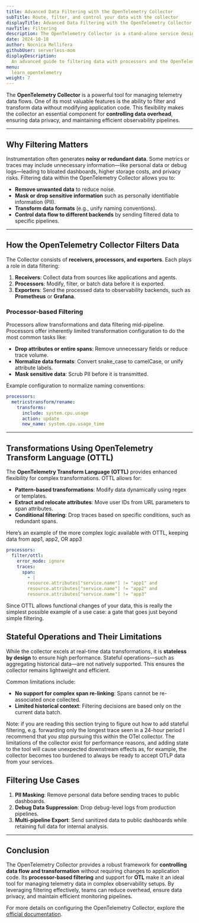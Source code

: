 ```yaml
---
title: Advanced Data Filtering with the OpenTelemetry Collector
subTitle: Route, filter, and control your data with the collector
displayTitle: Advanced Data Filtering with the OpenTelemetry Collector
navTitle: Filtering
description: The OpenTelemetry Collector is a stand-alone service designed to collect, process, and export telemetry data such as logs, metrics, and traces. You can filter this data with the collector.
date: 2024-10-18
author: Nocnica Mellifera
githubUser: serverless-mom
displayDescription: 
  An advanced guide to filtering data with processors and the OpenTelemetry Transform Language
menu:
  learn_opentelemetry
weight: 7
---
```


The **OpenTelemetry Collector** is a powerful tool for managing telemetry data flows. One of its most valuable features is the ability to filter and transform data without modifying application code. This flexibility makes the collector an essential component for **controlling data overhead**, ensuring data privacy, and maintaining efficient observability pipelines.

---

## Why Filtering Matters

Instrumentation often generates **noisy or redundant data**. Some metrics or traces may include unnecessary information—like personal data or debug logs—leading to bloated dashboards, higher storage costs, and privacy risks. Filtering data within the OpenTelemetry Collector allows you to:

- **Remove unwanted data** to reduce noise.
- **Mask or drop sensitive information** such as personally identifiable information (PII).
- **Transform data formats** (e.g., unify naming conventions).
- **Control data flow to different backends** by sending filtered data to specific pipelines.

---

## How the OpenTelemetry Collector Filters Data

The Collector consists of **receivers, processors, and exporters**. Each plays a role in data filtering:

1. **Receivers**: Collect data from sources like applications and agents.
2. **Processors**: Modify, filter, or batch data before it is exported.
3. **Exporters**: Send the processed data to observability backends, such as **Prometheus** or **Grafana**.

### Processor-based Filtering

Processors allow transformations and data filtering mid-pipeline. Processors offer inherently limited transformation configuration to do the most common tasks like:

- **Drop attributes or entire spans**: Remove unnecessary fields or reduce trace volume.
- **Normalize data formats**: Convert snake_case to camelCase, or unify attribute labels.
- **Mask sensitive data**: Scrub PII before it is transmitted.

Example configuration to normalize naming conventions:

```yaml
processors:
  metricstransform/rename:
    transforms:
      include: system.cpu.usage
      action: update
      new_name: system.cpu.usage_time

```

---

## Transformations Using OpenTelemetry Transform Language (OTTL)

The **OpenTelemetry Transform Language (OTTL)** provides enhanced flexibility for complex transformations. OTTL allows for:

- **Pattern-based transformations**: Modify data dynamically using regex or templates.
- **Extract and relocate attributes**: Move user IDs from URL parameters to span attributes.
- **Conditional filtering**: Drop traces based on specific conditions, such as redundant spans.

Here’s an example of the more complex logic available with OTTL, keeping data from app1, app2, OR app3

```yaml
processors:
  filter/ottl:
    error_mode: ignore
    traces:
      span:
        - |
        resource.attributes["service.name"] != "app1" and
        resource.attributes["service.name"] != "app2" and
        resource.attributes["service.name"] != "app3"

```

Since OTTL allows functional changes of your data, this is really the simplest possible example of a use case: a gate that goes just beyond simple filtering. 

## Stateful Operations and Their Limitations

While the collector excels at real-time data transformations, it is **stateless by design** to ensure high performance. Stateful operations—such as aggregating historical data—are not natively supported. This ensures the collector remains lightweight and efficient.

Common limitations include:

- **No support for complex span re-linking**: Spans cannot be re-associated once collected.
- **Limited historical context**: Filtering decisions are based only on the current data batch.

Note: if you are reading this section trying to figure out how to add stateful filtering, e.g. forwarding only the longest trace seen in a 24-hour period I recommend that you *stop* pursuing this within the OTel collector. The limitations of the collector exist for performance reasons, and adding state to the tool will cause unexpected downstream effects as, for example, the collector becomes too burdened to always be ready to accept OTLP data from your services.

## Filtering Use Cases

1. **PII Masking**: Remove personal data before sending traces to public dashboards.
2. **Debug Data Suppression**: Drop debug-level logs from production pipelines.
3. **Multi-pipeline Export**: Send sanitized data to public dashboards while retaining full data for internal analysis.

---

## Conclusion

The OpenTelemetry Collector provides a robust framework for **controlling data flow and transformation** without requiring changes to application code. Its **processor-based filtering** and support for **OTL** make it an ideal tool for managing telemetry data in complex observability setups. By leveraging filtering effectively, teams can reduce overhead, ensure data privacy, and maintain efficient monitoring pipelines.

For more details on configuring the OpenTelemetry Collector, explore the [official documentation](https://opentelemetry.io/docs/collector/).
